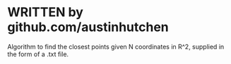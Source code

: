 # WRITTEN by github.com/austinhutchen
Algorithm to find the closest points given N coordinates in R^2, supplied in the form of a .txt file.


